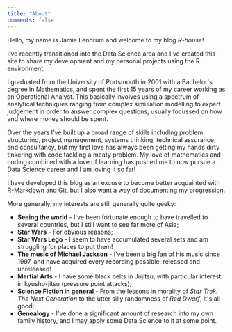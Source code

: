 ```yaml
---
title: "About"
comments: false
---
```


Hello, my name is Jamie Lendrum and welcome to my blog *R-house*!

I've recently transitioned into the Data Science area and I've created this site to share my development and my personal projects using the R environment. 

I graduated from the University of Portsmouth in 2001 with a Bachelor's degree in Mathematics, and spent the first 15 years of my career working as an Operational Analyst. This basically involves using a spectrum of analytical techniques ranging from complex simulation modelling to expert judgement in order to answer complex questions, usually focussed on how and where money should be spent.

Over the years I've built up a broad range of skills including problem structuring, project management, systems thinking, technical assurance, and consultancy, but my first love has always been getting my hands dirty tinkering with code tackling a meaty problem. My love of mathematics and coding combined with a love of learning has pushed me to now pursue a Data Science career and I am loving it so far!

I have developed this blog as an excuse to become better acquainted with R-Markdown and Git, but I also want a way of documenting my progression.

More generally, my interests are still generally quite geeky:

* **Seeing the world** - I've been fortunate enough to have travelled to several countries, but I still want to see far more of Asia;
* **Star Wars** - For obvious reasons; 
* **Star Wars Lego** - I seem to have accumulated several sets and am struggling for places to put them!
* **The music of Michael Jackson** - I've been a big fan of his music since 1997, and have acquired every recording possible, released and unreleased!
* **Martial Arts** - I have some black belts in Jujitsu, with particular interest in kyusho-jitsu (pressure point attacks);
* **Science Fiction in general** - From the lessons in morality of *Star Trek: The Next Generation* to the utter silly randomness of *Red Dwarf*, it's all good;
* **Genealogy** - I've done a significant amount of research into my own family history, and I may apply some Data Science to it at some point.